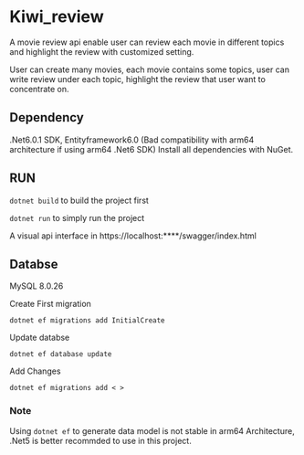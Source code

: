 # Kiwi_review
A movie review api enable user can review each movie in different topics and highlight the review with customized setting.

User can create many movies, each movie contains some topics, user can write review under each topic, highlight the review that user want to concentrate on.

## Dependency
.Net6.0.1 SDK, Entityframework6.0 (Bad compatibility with arm64 architecture if using arm64 .Net6 SDK)
Install all dependencies with NuGet.

## RUN

`dotnet build` to build the project first

`dotnet run` to simply run the project

A visual api interface in https://localhost:****/swagger/index.html

## Databse

MySQL 8.0.26

Create First migration

`dotnet ef migrations add InitialCreate`

Update databse

`dotnet ef database update`

Add Changes

`dotnet ef migrations add < >`

### Note

Using `dotnet ef` to generate data model is not stable in arm64 Architecture, .Net5 is better recommded to use in this project.
